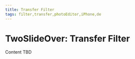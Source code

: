 ```yaml
---
title: Transfer Filter
tags: filter,transfer,photoEditor,iPhone,de
---
```


# TwoSlideOver: Transfer Filter

Content TBD
